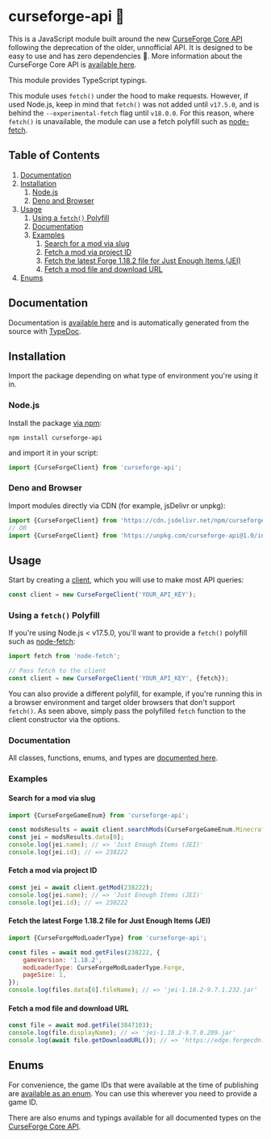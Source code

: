 <!-- omit in toc -->
# curseforge-api 🚀
This is a JavaScript module built around the new [CurseForge Core API](https://docs.curseforge.com/#accessing-the-service) following the deprecation of the older, unnofficial API. It is designed to be easy to use and has zero dependencies 🙌. More information about the CurseForge Core API is [available here](https://docs.curseforge.com/).

This module provides TypeScript typings.

This module uses `fetch()` under the hood to make requests. However, if used Node.js, keep in mind that `fetch()` was not added until `v17.5.0`, and is behind the `--experimental-fetch` flag until `v18.0.0`. For this reason, where `fetch()` is unavailable, the module can use a fetch polyfill such as [node-fetch](https://www.npmjs.com/package/node-fetch).

<!-- omit in toc -->
## Table of Contents
1. [Documentation](#documentation)
2. [Installation](#installation)
	1. [Node.js](#nodejs)
	2. [Deno and Browser](#deno-and-browser)
3. [Usage](#usage)
	1. [Using a `fetch()` Polyfill](#using-a-fetch-polyfill)
	2. [Documentation](#documentation-1)
	3. [Examples](#examples)
		1. [Search for a mod via slug](#search-for-a-mod-via-slug)
		2. [Fetch a mod via project ID](#fetch-a-mod-via-project-id)
		3. [Fetch the latest Forge 1.18.2 file for Just Enough Items (JEI)](#fetch-the-latest-forge-1182-file-for-just-enough-items-jei)
		4. [Fetch a mod file and download URL](#fetch-a-mod-file-and-download-url)
4. [Enums](#enums)

## Documentation
Documentation is [available here](https://minimusubi.github.io/curseforge-api/) and is automatically generated from the source with [TypeDoc](https://typedoc.org/).

## Installation
Import the package depending on what type of environment you're using it in.

### Node.js
Install the package [via npm](https://www.npmjs.com/package/curseforge-api):
```
npm install curseforge-api
```

and import it in your script:
```js
import {CurseForgeClient} from 'curseforge-api';
```

### Deno and Browser
Import modules directly via CDN (for example, jsDelivr or unpkg):
```js
import {CurseForgeClient} from 'https://cdn.jsdelivr.net/npm/curseforge-api@1.0/index.js';
// OR
import {CurseForgeClient} from 'https://unpkg.com/curseforge-api@1.0/index.js'
```

## Usage
Start by creating a [client](https://minimusubi.github.io/curseforge-api/classes/CurseForgeClient.html), which you will use to make most API queries:
```js
const client = new CurseForgeClient('YOUR_API_KEY');
```

### Using a `fetch()` Polyfill
If you're using Node.js < v17.5.0, you'll want to provide a `fetch()` polyfill such as [node-fetch](https://www.npmjs.com/package/node-fetch):
```js
import fetch from 'node-fetch';

// Pass fetch to the client
const client = new CurseForgeClient('YOUR_API_KEY', {fetch});
```

You can also provide a different polyfill, for example, if you're running this in a browser environment and target older browsers that don't support `fetch()`. As seen above, simply pass the polyfilled `fetch` function to the client constructor via the options.

### Documentation
All classes, functions, enums, and types are [documented here](https://minimusubi.github.io/curseforge-api/).

### Examples
#### Search for a mod via slug
```js
import {CurseForgeGameEnum} from 'curseforge-api';

const modsResults = await client.searchMods(CurseForgeGameEnum.Minecraft, {slug: 'jei'});
const jei = modsResults.data[0];
console.log(jei.name); // => 'Just Enough Items (JEI)'
console.log(jei.id); // => 238222
```

#### Fetch a mod via project ID
```js
const jei = await client.getMod(238222);
console.log(jei.name); // => 'Just Enough Items (JEI)'
console.log(jei.id); // => 238222
```

#### Fetch the latest Forge 1.18.2 file for Just Enough Items (JEI)
```js
import {CurseForgeModLoaderType} from 'curseforge-api';

const files = await mod.getFiles(238222, {
	gameVersion: '1.18.2',
	modLoaderType: CurseForgeModLoaderType.Forge,
	pageSize: 1,
});
console.log(files.data[0].fileName); // => 'jei-1.18.2-9.7.1.232.jar'
```

#### Fetch a mod file and download URL
```js
const file = await mod.getFile(3847103);
console.log(file.displayName); // => 'jei-1.18.2-9.7.0.209.jar'
console.log(await file.getDownloadURL()); // => 'https://edge.forgecdn.net/files/3847/103/jei-1.18.2-9.7.0.209.jar'
```

## Enums
For convenience, the game IDs that were available at the time of publishing are [available as an enum](https://minimusubi.github.io/curseforge-api/enums/CurseForgeGameEnum.html). You can use this wherever you need to provide a game ID.

There are also enums and typings available for all documented types on the [CurseForge Core API](https://docs.curseforge.com/#schemas).
